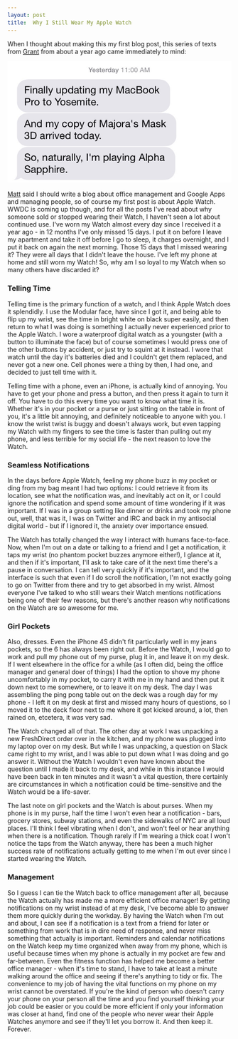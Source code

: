 ```yaml
---
layout: post
title:  Why I Still Wear My Apple Watch
---
```

When I thought about making this my first blog post, this series of texts from [Grant](http://grantjbutler.com/#home) from about a year ago came immediately to mind: 

![Finally updating my MacBook Pro to Yosemite. And my copy of Majora's Mask 3D arrived today. So, naturally, I'm playing Alpha Sapphire.](/assets/granttext.jpg)

[Matt](http://matthewbischoff.com) said I should write a blog about office management and Google Apps and managing people, so of course my first post is about Apple Watch. WWDC is coming up though, and for all the posts I've read about why someone sold or stopped wearing their Watch, I haven't seen a lot about continued use. I've worn my Watch almost every day since I received it a year ago - in 12 months I've only missed 15 days. I put it on before I leave my apartment and take it off before I go to sleep, it charges overnight, and I put it back on again the next morning. Those 15 days that I missed wearing it? They were all days that I didn't leave the house. I've left my phone at home and still worn my Watch! So, why am I so loyal to my Watch when so many others have discarded it?


### Telling Time

Telling time is the primary function of a watch, and I think Apple Watch does it splendidly. I use the Modular face, have since I got it, and being able to flip up my wrist, see the time in bright white on black super easily, and then return to what I was doing is something I actually never experienced prior to the Apple Watch. I wore a waterproof digital watch as a youngster (with a button to illuminate the face) but of course sometimes I would press one of the other buttons by accident, or just try to squint at it instead. I wore that watch until the day it's batteries died and I couldn't get them replaced, and never got a new one. Cell phones were a thing by then, I had one, and decided to just tell time with it.

Telling time with a phone, even an iPhone, is actually kind of annoying. You have to get your phone and press a button, and then press it again to turn it off. You have to do this every time you want to know what time it is. Whether it's in your pocket or a purse or just sitting on the table in front of you, it's a little bit annoying, and definitely noticeable to anyone with you. I know the wrist twist is buggy and doesn't always work, but even tapping my Watch with my fingers to see the time is faster than pulling out my phone, and less terrible for my social life - the next reason to love the Watch.

### Seamless Notifications

In the days before Apple Watch, feeling my phone buzz in my pocket or ding from my bag meant I had two options: I could retrieve it from its location, see what the notification was, and inevitably act on it, or I could ignore the notification and spend some amount of time wondering if it was important. If I was in a group setting like dinner or drinks and took my phone out, well, that was it, I was on Twitter and IRC and back in my antisocial digital world - but if I ignored it, the anxiety over importance ensued. 

The Watch has totally changed the way I interact with humans face-to-face. Now, when I'm out on a date or talking to a friend and I get a notification, it taps my wrist (no phantom pocket buzzes anymore either!), I glance at it, and then if it's important, I'll ask to take care of it the next time there's a pause in conversation. I can tell very quickly if it's important, and the interface is such that even if I do scroll the notification, I'm not exactly going to go on Twitter from there and try to get absorbed in my wrist. Almost everyone I've talked to who still wears their Watch mentions notifications being one of their few reasons, but there's another reason why notifications on the Watch are so awesome for me.

### Girl Pockets

Also, dresses. Even the iPhone 4S didn't fit particularly well in my jeans pockets, so the 6 has always been right out. Before the Watch, I would go to work and pull my phone out of my purse, plug it in, and leave it on my desk. If I went elsewhere in the office for a while (as I often did, being the office manager and general doer of things) I had the option to shove my phone uncomfortably in my pocket, to carry it with me in my hand and then put it down next to me somewhere, or to leave it on my desk. The day I was assembling the ping pong table out on the deck was a rough day for my phone - I left it on my desk at first and missed many hours of questions, so I moved it to the deck floor next to me where it got kicked around, a lot, then rained on, etcetera, it was very sad.

The Watch changed all of that. The other day at work I was unpacking a new FreshDirect order over in the kitchen, and my phone was plugged into my laptop over on my desk. But while I was unpacking, a question on Slack came right to my wrist, and I was able to put down what I was doing and go answer it. Without the Watch I wouldn't even have known about the question until I made it back to my desk, and while in this instance I would have been back in ten minutes and it wasn't a vital question, there certainly are circumstances in which a notification could be time-sensitive and the Watch would be a life-saver.

The last note on girl pockets and the Watch is about purses. When my phone is in my purse, half the time I won't even hear a notification - bars, grocery stores, subway stations, and even the sidewalks of NYC are all loud places. I'll think I feel vibrating when I don't, and won't feel or hear anything when there is a notification. Though rarely if I'm wearing a thick coat I won't notice the taps from the Watch anyway, there has been a much higher success rate of notifications actually getting to me when I'm out ever since I started wearing the Watch.

### Management

So I guess I can tie the Watch back to office management after all, because the Watch actually has made me a more efficient office manager! By getting notifications on my wrist instead of at my desk, I've become able to answer them more quickly during the workday. By having the Watch when I'm out and about, I can see if a notification is a text from a friend for later or something from work that is in dire need of response, and never miss something that actually is important. Reminders and calendar notifications on the Watch keep my time organized when away from my phone, which is useful because times when my phone is actually in my pocket are few and far-between. Even the fitness function has helped me become a better office manager - when it's time to stand, I have to take at least a minute walking around the office and seeing if there's anything to tidy or fix. The convenience to my job of having the vital functions on my phone on my wrist cannot be overstated. If you're the kind of person who doesn't carry your phone on your person all the time and you find yourself thinking your job could be easier or you could be more efficient if only your information was closer at hand, find one of the people who never wear their Apple Watches anymore and see if they'll let you borrow it. And then keep it. Forever.